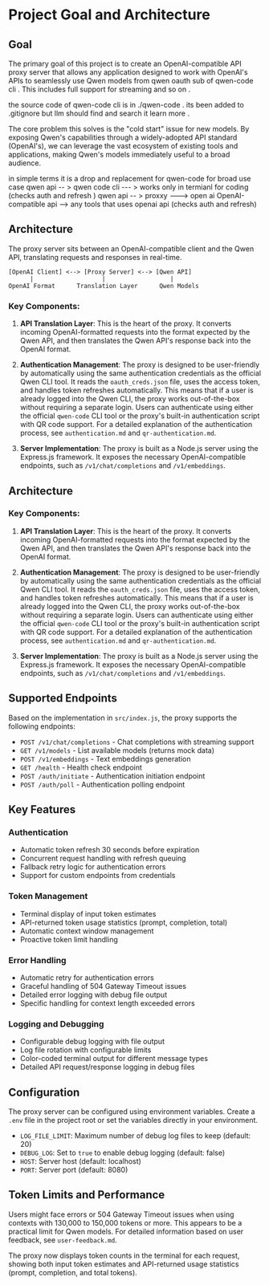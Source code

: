 # Project Goal and Architecture

## Goal

The primary goal of this project is to create an OpenAI-compatible API proxy server that allows any application designed to work with OpenAI's APIs to seamlessly use Qwen models from qwen oauth sub of qwen-code cli  . This includes full support for streaming and so on . 

the source code of qwen-code cli is in ./qwen-code . its been added to .gitignore but llm should find and search it learn more . 

The core problem this solves is the "cold start" issue for new models. By exposing Qwen's capabilities through a widely-adopted API standard (OpenAI's), we can leverage the vast ecosystem of existing tools and applications, making Qwen's models immediately useful to a broad audience.

in simple terms it is a drop and replacement for qwen-code for broad use case 
qwen api -- > qwen code cli --- > works only in termianl for  coding 
            (checks auth and refresh )
qwen api -- > proxxy ---> open ai OpenAI-compatible api --> any tools that uses openai api
            (checks auth and refresh)

## Architecture

The proxy server sits between an OpenAI-compatible client and the Qwen API, translating requests and responses in real-time.

```
[OpenAI Client] <--> [Proxy Server] <--> [Qwen API]
      |                   |                  |
OpenAI Format      Translation Layer      Qwen Models
```

### Key Components:

1.  **API Translation Layer**: This is the heart of the proxy. It converts incoming OpenAI-formatted requests into the format expected by the Qwen API, and then translates the Qwen API's response back into the OpenAI format.

2.  **Authentication Management**: The proxy is designed to be user-friendly by automatically using the same authentication credentials as the official Qwen CLI tool. It reads the `oauth_creds.json` file, uses the access token, and handles token refreshes automatically. This means that if a user is already logged into the Qwen CLI, the proxy works out-of-the-box without requiring a separate login. Users can authenticate using either the official `qwen-code` CLI tool or the proxy's built-in authentication script with QR code support. For a detailed explanation of the authentication process, see `authentication.md` and `qr-authentication.md`.

3.  **Server Implementation**: The proxy is built as a Node.js server using the Express.js framework. It exposes the necessary OpenAI-compatible endpoints, such as `/v1/chat/completions` and `/v1/embeddings`.

## Architecture

### Key Components:

1.  **API Translation Layer**: This is the heart of the proxy. It converts incoming OpenAI-formatted requests into the format expected by the Qwen API, and then translates the Qwen API's response back into the OpenAI format.

2.  **Authentication Management**: The proxy is designed to be user-friendly by automatically using the same authentication credentials as the official Qwen CLI tool. It reads the `oauth_creds.json` file, uses the access token, and handles token refreshes automatically. This means that if a user is already logged into the Qwen CLI, the proxy works out-of-the-box without requiring a separate login. Users can authenticate using either the official `qwen-code` CLI tool or the proxy's built-in authentication script with QR code support. For a detailed explanation of the authentication process, see `authentication.md` and `qr-authentication.md`.

3.  **Server Implementation**: The proxy is built as a Node.js server using the Express.js framework. It exposes the necessary OpenAI-compatible endpoints, such as `/v1/chat/completions` and `/v1/embeddings`.

## Supported Endpoints

Based on the implementation in `src/index.js`, the proxy supports the following endpoints:
- `POST /v1/chat/completions` - Chat completions with streaming support
- `GET /v1/models` - List available models (returns mock data)
- `POST /v1/embeddings` - Text embeddings generation
- `GET /health` - Health check endpoint
- `POST /auth/initiate` - Authentication initiation endpoint
- `POST /auth/poll` - Authentication polling endpoint

## Key Features

### Authentication
- Automatic token refresh 30 seconds before expiration
- Concurrent request handling with refresh queuing
- Fallback retry logic for authentication errors
- Support for custom endpoints from credentials

### Token Management
- Terminal display of input token estimates
- API-returned token usage statistics (prompt, completion, total)
- Automatic context window management
- Proactive token limit handling

### Error Handling
- Automatic retry for authentication errors
- Graceful handling of 504 Gateway Timeout issues
- Detailed error logging with debug file output
- Specific handling for context length exceeded errors

### Logging and Debugging
- Configurable debug logging with file output
- Log file rotation with configurable limits
- Color-coded terminal output for different message types
- Detailed API request/response logging in debug files

## Configuration

The proxy server can be configured using environment variables. Create a `.env` file in the project root or set the variables directly in your environment.

- `LOG_FILE_LIMIT`: Maximum number of debug log files to keep (default: 20)
- `DEBUG_LOG`: Set to `true` to enable debug logging (default: false)
- `HOST`: Server host (default: localhost)
- `PORT`: Server port (default: 8080)

## Token Limits and Performance

Users might face errors or 504 Gateway Timeout issues when using contexts with 130,000 to 150,000 tokens or more. This appears to be a practical limit for Qwen models. For detailed information based on user feedback, see `user-feedback.md`.

The proxy now displays token counts in the terminal for each request, showing both input token estimates and API-returned usage statistics (prompt, completion, and total tokens).
